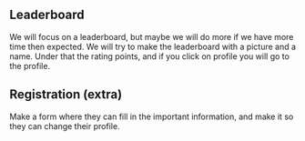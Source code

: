 ## Leaderboard
We will focus on a leaderboard, but maybe we will do more if we have more time then expected.
We will try to make the leaderboard with a picture and a name. Under that the rating points, and if you click on profile you will go to the profile.

## Registration (extra)
Make a form where they can fill in the important information, and make it so they can change their profile.